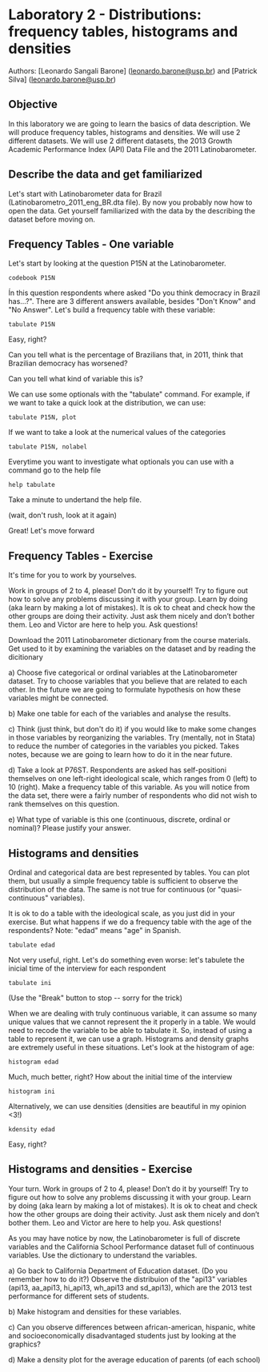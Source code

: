 # Laboratory 2 - Distributions: frequency tables, histograms and densities

Authors: [Leonardo Sangali Barone] (leonardo.barone@usp.br) and [Patrick Silva] (leonardo.barone@usp.br)

## Objective

In this laboratory we are going to learn the basics of data description. We will produce frequency tables, histograms and densities. We will use 2 different datasets. We will use 2 different datasets, the 2013 Growth Academic Performance Index (API) Data File and the 2011 Latinobarometer.

## Describe the data and get familiarized

Let's start with Latinobarometer data for Brazil (Latinobarometro_2011_eng_BR.dta file). By now you probably now how to open the data. Get yourself familiarized with the data by the describing the dataset before moving on.

## Frequency Tables - One variable

Let's start by looking at the question P15N at the Latinobarometer.

```
codebook P15N
```

Ín this question respondents where asked "Do you think democracy in Brazil has...?". There are 3 different answers available, besides "Don't Know" and "No Answer". Let's build a frequency table with these variable:

```
tabulate P15N
```

Easy, right?

Can you tell what is the percentage of Brazilians that, in 2011, think that Brazilian democracy has worsened?

Can you tell what kind of variable this is?

We can use some optionals with the "tabulate" command. For example, if we want to take a quick look at the distribution, we can use:

```
tabulate P15N, plot
```

If we want to take a look at the numerical values of the categories

```
tabulate P15N, nolabel
```

Everytime you want to investigate what optionals you can use with a command go to the help file

```
help tabulate
```

Take a minute to undertand the help file.

(wait, don't rush, look at it again)

Great! Let's move forward

## Frequency Tables - Exercise

It's time for you to work by yourselves.

Work in groups of 2 to 4, please! Don’t do it by yourself! Try to figure out how to solve any problems discussing it with your group. Learn by doing (aka learn by making a lot of mistakes). It is ok to cheat and check how the other groups are doing their activity. Just ask them nicely and don’t bother them. Leo and Victor are here to help you. Ask questions!

Download the 2011 Latinobarometer dictionary from the course materials. Get used to it by examining the variables on the dataset and by reading  the dicitionary

a) Choose five categorical or ordinal variables at the Latinobarometer dataset. Try to choose variables that you believe that are related to each other. In the future we are going to formulate hypothesis on how these variables might be connected.

b) Make one table for each of the variables and analyse the results.

c) Think (just think, but don't do it) if you would like to make some changes in those variables by reorganizing the variables. Try (mentally, not in Stata) to reduce the number of categories in the variables you picked. Takes notes, because we are going to learn how to do it in the near future.

d) Take a look at P76ST. Respondents are asked has self-positioni themselves on one left-right ideological scale, which ranges from 0 (left) to 10 (right). Make a frequency table of this variable. As you will notice from the data set, there were a fairly number of respondents who did not wish to rank themselves on this question.

e) What type of variable is this one (continuous, discrete, ordinal or nominal)? Please justify your answer.

## Histograms and densities

Ordinal and categorical data are best represented by tables. You can plot them, but usually a simple frequency table is sufficient to observe the distribution of the data. The same is not true for continuous (or "quasi-continuous" variables).

It is ok to do a table with the ideological scale, as you just did in your exercise. But what happens if we do a frequency table with the age of the respondents? Note: "edad" means "age" in Spanish.


```
tabulate edad
```

Not very useful, right. Let's do something even worse: let's tabulete the inicial time of the interview for each respondent

```
tabulate ini
```

(Use the "Break" button to stop -- sorry for the trick)

When we are dealing with truly continuous variable, it can assume so many unique values that we cannot represent the it properly in a table. We would need to recode the variable to be able to tabulate it. So, instead of using a table to represent it, we can use a graph. Histograms and density graphs are extremely useful in these situations. Let's look at the histogram of age:

```
histogram edad
```

Much, much better, right? How about the initial time of the interview

```
histogram ini
```

Alternatively, we can use densities (densities are beautiful in my opinion <3!)

```
kdensity edad
```

Easy, right?

## Histograms and densities - Exercise

Your turn. Work in groups of 2 to 4, please! Don’t do it by yourself! Try to figure out how to solve any problems discussing it with your group. Learn by doing (aka learn by making a lot of mistakes). It is ok to cheat and check how the other groups are doing their activity. Just ask them nicely and don’t bother them. Leo and Victor are here to help you. Ask questions!

As you may have notice by now, the Latinobarometer is full of discrete variables and the California School Performance dataset full of continuous variables. Use the dictionary to understand the variables.

a) Go back to California Department of Education dataset. (Do you remember how to do it?) Observe the distribuion of the "api13" variables (api13, aa_api13, hi_api13,  wh_api13 and sd_api13), which are the 2013 test performance for different sets of students.

b) Make histogram and densities for these variables.

c) Can you observe differences between african-american, hispanic, white and socioeconomically disadvantaged students just by looking at the graphics?

d) Make a density plot for the average education of parents (of each school)
